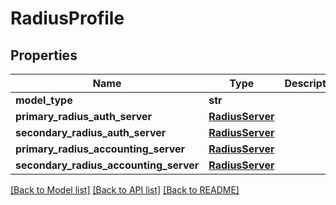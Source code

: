 # RadiusProfile

## Properties
Name | Type | Description | Notes
------------ | ------------- | ------------- | -------------
**model_type** | **str** |  | [optional] 
**primary_radius_auth_server** | [**RadiusServer**](RadiusServer.md) |  | [optional] 
**secondary_radius_auth_server** | [**RadiusServer**](RadiusServer.md) |  | [optional] 
**primary_radius_accounting_server** | [**RadiusServer**](RadiusServer.md) |  | [optional] 
**secondary_radius_accounting_server** | [**RadiusServer**](RadiusServer.md) |  | [optional] 

[[Back to Model list]](../README.md#documentation-for-models) [[Back to API list]](../README.md#documentation-for-api-endpoints) [[Back to README]](../README.md)

